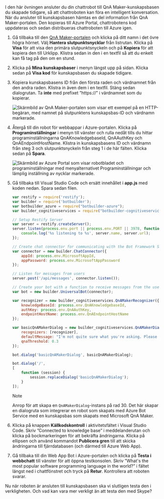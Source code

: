 I den här övningen ansluter du din chattrobot till QnA Maker-kunskapsbasen du skapade tidigare, så att chattroboten kan föra en intelligent konversation. När du ansluter till kunskapsbasen hämtas en del information från QnA Maker-portalen. Den kopieras till Azure Portal, chattrobotens kod uppdateras och sedan distribueras chattroboten till Azure igen.

1. Gå tillbaka till den [QnA Maker-portalen](https://www.qnamaker.ai/) och klicka på ditt namn i det övre högra hörnet. Välj **Hantera slutpunktsnycklar** från listrutan. Klicka på **Visa** för att visa den primära slutpunktsnyckeln och på **Kopiera** för att kopiera den till Urklipp. Klistra sedan in den i en textfil så att du enkelt kan få tag på den om en stund.

1. Klicka på **Mina kunskapsbaser** i menyn längst upp på sidan. Klicka sedan på **Visa kod** för kunskapsbasen du skapade tidigare.

1. Kopiera kunskapsbasens ID från den första raden och värdnamnet från den andra raden. Klistra in även dem i en textfil. Stäng sedan dialogrutan. Ta **inte** med prefixet ”https://” i värdnamnet som du kopierar.

    ![Skärmbild av QnA Maker-portalen som visar ett exempel på en HTTP-begäran, med namnet på slutpunktens kunskapsbas-ID och värdnamn markerade.](../media/6-copy-endpoint-info.png)

1. Återgå till din robot för webbappar i Azure-portalen. Klicka på **Programinställningar** i menyn till vänster och rulla nedåt tills du hittar programinställningarna QnAKnowledgebaseId, QnAAuthKey och QnAEndpointHostName. Klistra in kunskapsbasens ID och värdnamn från steg 3 och slutpunktsnyckeln från steg 1 i de här fälten. Klicka sedan på **Spara**.

    ![Skärmbild av Azure Portal som visar robotbladet och programinställningar med menyalternativet Programinställningar och lämplig inställning av nycklar markerade.](../media/6-enter-app-settings.png)

1. Gå tillbaka till Visual Studio Code och ersätt innehållet i **app.js** med koden nedan. Spara sedan filen.

    ```JavaScript
    var restify = require('restify');
    var builder = require('botbuilder');
    var botbuilder_azure = require("botbuilder-azure");
    var builder_cognitiveservices = require("botbuilder-cognitiveservices");

    // Setup Restify Server
    var server = restify.createServer();
    server.listen(process.env.port || process.env.PORT || 3978, function () {
        console.log('%s listening to %s', server.name, server.url);
    });

    // Create chat connector for communicating with the Bot Framework Service
    var connector = new builder.ChatConnector({
        appId: process.env.MicrosoftAppId,
        appPassword: process.env.MicrosoftAppPassword
    });

    // Listen for messages from users
    server.post('/api/messages', connector.listen());

    // Create your bot with a function to receive messages from the user
    var bot = new builder.UniversalBot(connector);

    var recognizer = new builder_cognitiveservices.QnAMakerRecognizer({
        knowledgeBaseId: process.env.QnAKnowledgebaseId,
        authKey: process.env.QnAAuthKey,
        endpointHostName: process.env.QnAEndpointHostName
    });

    var basicQnAMakerDialog = new builder_cognitiveservices.QnAMakerDialog({
        recognizers: [recognizer],
        defaultMessage: "I'm not quite sure what you're asking. Please ask your question again.",
        qnaThreshold: 0.3
    });

    bot.dialog('basicQnAMakerDialog', basicQnAMakerDialog);

    bot.dialog('/',
    [
        function (session) {
            session.replaceDialog('basicQnAMakerDialog');
        }
    ]);
    ```

    > [!Note]
    > Anrop för att skapa en `QnAMakerDialog`-instans på rad 30. Det här skapar en dialogruta som integrerar en robot som skapats med Azure Bot Service med en kunskapsbas som skapats med Microsoft QnA Maker.

1. Klicka på knappen **Källkodskontroll** i aktivitetsfältet i Visual Studio Code. Skriv ”Connected to knowledge base” i meddelanderutan och klicka på bockmarkeringen för att bekräfta ändringarna. Klicka på ellipsen och använd kommandot **Publicera gren** till att skicka ändringarna till fjärrdatabasen (och därmed till Azure Web App).

1. Gå tillbaka till din Web App Bot i Azure-portalen och klicka på **Testa i webbchatt** till vänster för att öppna testkonsolen. Skriv ”What's the most popular software programming language in the world?” i fältet längst ned i chattfönstret och tryck på **Retur**. Kontrollera att roboten svarar.

Nu när roboten är ansluten till kunskapsbasen ska vi slutligen testa den i verkligheten. Och vad kan vara mer verkligt än att testa den med Skype?
